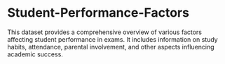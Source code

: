 # Student-Performance-Factors
This dataset provides a comprehensive overview of various factors affecting student performance in exams. It includes information on study habits, attendance, parental involvement, and other aspects influencing academic success.
